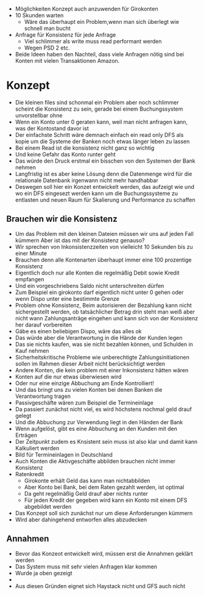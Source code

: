 * Möglichkeiten Konzept auch anzuwenden für Girokonten
* 10 Skunden warten
	* Wäre das überhaupt ein Problem,wenn man sich überlegt wie schnell man bucht
* Anfrage für Konsistenz für jede Anfrage
	* Viel schlimmer als write muss read performant werden
	* Wegen PSD 2 etc.
* Beide Ideen haben den Nachteil, dass viele Anfragen nötig sind bei 
Konten mit vielen Transaktionen Amazon.

Konzept
=======

* Die kleinen files sind schonmal ein Problem aber noch schlimmer scheint
die Konsistenz zu sein, gerade bei einem Buchungssystem unvorstellbar ohne
* Wenn ein Konto unter 0 geraten kann, weil man nicht anfragen kann, was der
Kontostand davor ist
* Der einfachste Schritt wäre demnach einfach ein read only DFS als kopie
um die Systeme der Banken noch etwas länger leben zu lassen
* Bei einem Read ist die konsistenz nicht ganz so wichtig
* Und keine Gefahr das Konto runter geht
* Das würde den Druck erstmal ein bisschen von den Systemen der Bank nehmen
* Langfristig ist es aber keine Lösung denn die Datenmenge wird für die
relationale Datenbank irgenwann nicht mehr handhabbar
* Deswegen soll hier ein Konzet entwickelt werden, das aufzeigt wie und wo ein
DFS eingesezt werden kann um die Buchungssysteme zu entlasten und neuen Raum für
Skalierung und Performance zu schaffen

## Brauchen wir die Konsistenz
* Um das Problem mit den kleinen Dateien müssen wir uns auf jeden Fall kümmern
Aber ist das mit der Konsistenz genauso? 
* Wir sprechen von Inkonsistenzzeiten von vielleicht 10 Sekunden bis zu einer 
Minute
* Brauchen denn alle Kontenarten überhaupt immer eine 100 prozentige Konsistenz
* Eigentlich doch nur alle Konten die regelmäßig Debit sowie Kredit empfangen
* Und ein vorgeschriebens Saldo nicht unterschreiten dürfen
* Zum Beispiel ein girokonto darf eigentlich nicht unter 0 gehen oder wenn
Dispo unter eine bestimmte Grenze 
* Problem ohne Konsistenz, Beim autorisieren der Bezahlung kann nicht
sichergestellt werden, ob tatsächlicher Betrag drin steht man weiß aber nicht 
wann Zahlungsanträge eingehen und kann sich von der Konsistenz her darauf
vorbereiten
* Gäbe es einen beliebigen Dispo, wäre das alles ok
* Das würde aber die Verantwortung in die Hände der Kunden legen
* Das sie nichts kaufen, was sie nicht bezahlen können, und Schulden in Kauf
nehmen
* Sicherheitskritische Probleme wie unberechtigte Zahlungsinitiationen sollen
im Rahmen dieser Arbeit nicht berücksichtigt werden
* Andere Konten, die kein problem mit einer Inkonsistenz hätten wären
* Konten auf die nur etwas überwiesen wird
* Oder nur eine einzige Abbuchung am Ende Kontrolliert!
* Und das bringt uns zu vielen Konten bei denen Banken die Verantwortung tragen
* Passivgeschäfte wären zum Beispiel die Termineinlage
* Da passiert zunächst nicht viel, es wird höchstens nochmal geld drauf gelegt
* Und die Abbuchung zur Verwendung liegt in den Händen der Bank
* Wenn aufgelöst, gibt es eine Abbuchung an den Kunden mit den Erträgen
* Der Zeitpunkt zudem es Knsistent sein muss ist also klar und damit kann
Kalkuliert werden
* Bild für Termineinlagen in Deutschland
* Auch Konten die Aktivgeschäfte abbilden brauchen nicht immer Konsistenz
* Ratenkredit
	* Girokonte erhält Geld das kann man nichtabbilden
	* Aber Konto bei Bank, bei dem Raten gezahlt werden, ist optimal
	* Da geht regelmäßig Geld drauf aber nichts runter 
	* Für jeden Kredit der gegeben wird kann ein Konto mit einem DFS abgebildet
	werden
* Das Konzept soll sich zunächst nur um diese Anforderungen kümmern
* Wird aber dahingehend entworfen alles abzudecken

## Annahmen 
* Bevor das Konzeot entwickelt wird, müssen erst die Annahmen geklärt werden
* Das System muss mit sehr vielen Anfragen klar kommen
* Wurde ja oben gezeigt
* 
* Aus diesen Gründen eignet sich Haystack nicht und GFS auch nicht

